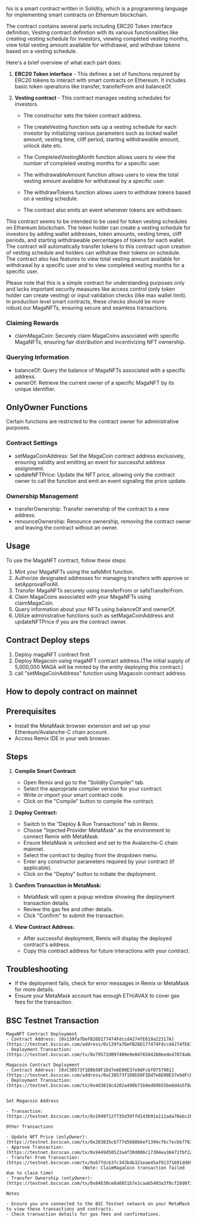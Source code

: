 his is a smart contract written in Solidity, which is a programming language for implementing smart contracts on Ethereum blockchain. 

The contract contains several parts including ERC20 Token interface definition, Vesting contract definition with its various functionalities like creating vesting schedule for investors, viewing completed vesting months, view total vesting amount available for withdrawal, and withdraw tokens based on a vesting schedule. 

Here's a brief overview of what each part does:

1. **ERC20 Token interface** - This defines a set of functions required by ERC20 tokens to interact with smart contracts on Ethereum. It includes basic token operations like transfer, transferFrom and balanceOf. 

2. **Vesting contract** - This contract manages vesting schedules for investors. 

   - The constructor sets the token contract address. 
   
   - The createVesting function sets up a vesting schedule for each investor by initializing various parameters such as locked wallet amount, vesting time, cliff period, starting withdrawable amount, unlock date etc. 
   
   - The CompletedVestingMonth function allows users to view the number of completed vesting months for a specific user. 
   
   - The withdrawableAmount function allows users to view the total vesting amount available for withdrawal by a specific user. 
   
   - The withdrawTokens function allows users to withdraw tokens based on a vesting schedule. 
   
   - The contract also emits an event whenever tokens are withdrawn. 
   
This contract seems to be intended to be used for token vesting schedules on Ethereum blockchain. The token holder can create a vesting schedule for investors by adding wallet addresses, token amounts, vesting times, cliff periods, and starting withdrawable percentages of tokens for each wallet. The contract will automatically transfer tokens to this contract upon creation of vesting schedule and holders can withdraw their tokens on schedule. The contract also has features to view total vesting amount available for withdrawal by a specific user and to view completed vesting months for a specific user. 

Please note that this is a simple contract for understanding purposes only and lacks important security measures like access control (only token holder can create vesting) or input validation checks (like max wallet limit). In production level smart contracts, these checks should be more robust.our MagaNFTs, ensuring secure and seamless transactions.

### Claiming Rewards
- claimMagaCoin: Securely claim MagaCoins associated with specific MagaNFTs, ensuring fair distribution and incentivizing NFT ownership.

### Querying Information
- balanceOf: Query the balance of MagaNFTs associated with a specific address.
- ownerOf: Retrieve the current owner of a specific MagaNFT by its unique identifier.

## OnlyOwner Functions
Certain functions are restricted to the contract owner for administrative purposes.

### Contract Settings
- setMagaCoinAddress: Set the MagaCoin contract address exclusively, ensuring validity and emitting an event for successful address assignment.
- updateNFTPrice: Update the NFT price, allowing only the contract owner to call the function and emit an event signaling the price update.

### Ownership Management
- transferOwnership: Transfer ownership of the contract to a new address.
- renounceOwnership: Renounce ownership, removing the contract owner and leaving the contract without an owner.

## Usage
To use the MagaNFT contract, follow these steps:
1. Mint your MagaNFTs using the safeMint function.
2. Authorize designated addresses for managing transfers with approve or setApprovalForAll.
3. Transfer MagaNFTs securely using transferFrom or safeTransferFrom.
4. Claim MagaCoins associated with your MagaNFTs using claimMagaCoin.
5. Query information about your NFTs using balanceOf and ownerOf.
6. Utilize administrative functions such as setMagaCoinAddress and updateNFTPrice if you are the contract owner.

## Contract Deploy steps
1. Deploy magaNFT contract first.
2. Deploy Magacoin using magaNFT contract address.(The initial supply of 5,000,000 MAGA will be minted by the entity deploying this contract.)
3. call "setMagaCoinAddress" function using Magacoin contract address.

## How to depoly contract on mainnet

## Prerequisites

- Install the MetaMask browser extension and set up your Ethereum/Avalanche-C chain account.
- Access Remix IDE in your web browser.

## Steps

1. **Compile Smart Contract:**
   - Open Remix and go to the "Solidity Compiler" tab.
   - Select the appropriate compiler version for your contract.
   - Write or import your smart contract code.
   - Click on the "Compile" button to compile the contract.

2. **Deploy Contract:**
   - Switch to the "Deploy & Run Transactions" tab in Remix.
   - Choose "Injected Provider MetaMask" as the environment to connect Remix with MetaMask.
   - Ensure MetaMask is unlocked and set to the Avalanche-C chain mainnet.
   - Select the contract to deploy from the dropdown menu.
   - Enter any constructor parameters required by your contract (if applicable).
   - Click on the "Deploy" button to initiate the deployment.

3. **Confirm Transaction in MetaMask:**
   - MetaMask will open a popup window showing the deployment transaction details.
   - Review the gas fee and other details.
   - Click "Confirm" to submit the transaction.

4. **View Contract Address:**
   - After successful deployment, Remix will display the deployed contract's address.
   - Copy this contract address for future interactions with your contract.

## Troubleshooting

- If the deployment fails, check for error messages in Remix or MetaMask for more details.
- Ensure your MetaMask account has enough ETH/AVAX to cover gas fees for the transaction.

## BSC Testnet Transaction
```
MagaNFT Contract Deployment
- Contract Address: [0x139fa7DeFB26D177474Fdccd4274fE619a22317A](https://testnet.bscscan.com/address/0x139fa7DeFB26D177474Fdccd4274fE619a22317A#code)
- Deployment Transaction: (https://testnet.bscscan.com/tx/0x79572d097400e9e8476584260eede47874a8a03eaa97b173821b5781e4281ff8)

Magacoin Contract Deployment
- Contract Address: [0xC30573f1D8b50F1Dd7e6E00E37e9dFcbf0757981](https://testnet.bscscan.com/address/0xC30573f1D8b50F1Dd7e6E00E37e9dFcbf0757981#code)
- Deployment Transaction: (https://testnet.bscscan.com/tx/0x4d3819c4202a490b71b0ed69b55be8dda5f8ae20051442987da5ab73de705a27)


Set Magacoin Address

- Transaction: (https://testnet.bscscan.com/tx/0x1949f12f735d39ffd143b91a112ada70ebc28e73d2f527f39c4645d8e9dc2896)

Other Transactions

- Update NFT Price (onlyOwner): (https://testnet.bscscan.com/tx/0x203835c6777d5688b6ef1394cf6c7ecbb7763fb42078e5bf8c05daf6c9934e33)
- Approve Transaction: (https://testnet.bscscan.com/tx/0x9449d50523a4f30d806c17304ea38471fbf22b803c9d94422a87e5c1868c335b)
- Transfer From Transaction: (https://testnet.bscscan.com/tx/0x67fdcb3fc343b4b321eae45af91371691dd694d633199111040558077fe410d6)
                             (Note: ClaimMagaCoin transaction failed due to claim time)
- Transfer Ownership (onlyOwner): (https://testnet.bscscan.com/tx/0x84630ce0a0851b7e1caab5493a3f8cf28d0f23f007dd83bb994636c037d31973)

Notes

- Ensure you are connected to the BSC Testnet network on your MetaMask to view these transactions and contracts.
- Check transaction details for gas fees and confirmations.
```
